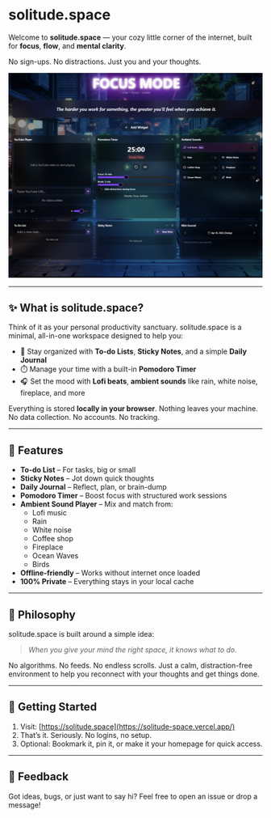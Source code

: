 # solitude.space

Welcome to **solitude.space** — your cozy little corner of the internet, built for **focus**, **flow**, and **mental clarity**.

No sign-ups. No distractions. Just you and your thoughts.

![Screenshot of the site](./screenshot.png)

---

## ✨ What is solitude.space?

Think of it as your personal productivity sanctuary. solitude.space is a minimal, all-in-one workspace designed to help you:

- 📝 Stay organized with **To-do Lists**, **Sticky Notes**, and a simple **Daily Journal**
- ⏱️ Manage your time with a built-in **Pomodoro Timer**
- 🎧 Set the mood with **Lofi beats**, **ambient sounds** like rain, white noise, fireplace, and more

Everything is stored **locally in your browser**. Nothing leaves your machine. No data collection. No accounts. No tracking.

---

## 🔧 Features

- **To-do List** – For tasks, big or small
- **Sticky Notes** – Jot down quick thoughts
- **Daily Journal** – Reflect, plan, or brain-dump
- **Pomodoro Timer** – Boost focus with structured work sessions
- **Ambient Sound Player** – Mix and match from:
  - Lofi music
  - Rain
  - White noise
  - Coffee shop
  - Fireplace
  - Ocean Waves
  - Birds
- **Offline-friendly** – Works without internet once loaded
- **100% Private** – Everything stays in your local cache

---

## 🧠 Philosophy

solitude.space is built around a simple idea:  
> *When you give your mind the right space, it knows what to do.*

No algorithms. No feeds. No endless scrolls. Just a calm, distraction-free environment to help you reconnect with your thoughts and get things done.

---

## 🚀 Getting Started

1. Visit: [https://solitude.space](https://solitude-space.vercel.app/)
2. That’s it. Seriously. No logins, no setup.
3. Optional: Bookmark it, pin it, or make it your homepage for quick access.

---

## 💬 Feedback

Got ideas, bugs, or just want to say hi? Feel free to open an issue or drop a message!
